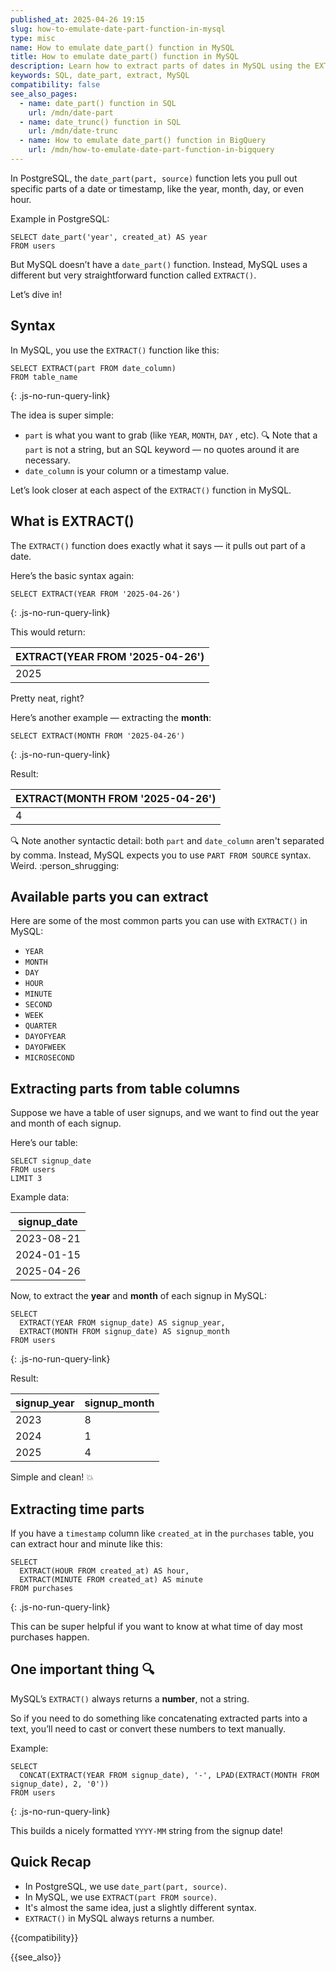 ```yaml
---
published_at: 2025-04-26 19:15
slug: how-to-emulate-date-part-function-in-mysql
type: misc
name: How to emulate date_part() function in MySQL
title: How to emulate date_part() function in MySQL
description: Learn how to extract parts of dates in MySQL using the EXTRACT() function.
keywords: SQL, date_part, extract, MySQL
compatibility: false
see_also_pages:
  - name: date_part() function in SQL
    url: /mdn/date-part
  - name: date_trunc() function in SQL
    url: /mdn/date-trunc
  - name: How to emulate date_part() function in BigQuery
    url: /mdn/how-to-emulate-date-part-function-in-bigquery
---
```


In PostgreSQL, the `date_part(part, source)` function lets you pull out specific parts of a date or timestamp, like the year, month, day, or even hour.

Example in PostgreSQL:

~~~pgsql
SELECT date_part('year', created_at) AS year
FROM users
~~~

But MySQL doesn’t have a `date_part()` function. Instead, MySQL uses a different but very straightforward function called `EXTRACT()`.

Let’s dive in!

## Syntax

In MySQL, you use the `EXTRACT()` function like this:

~~~pgsql
SELECT EXTRACT(part FROM date_column)
FROM table_name
~~~
{: .js-no-run-query-link}

The idea is super simple:

* `part` is what you want to grab (like `YEAR`, `MONTH`, `DAY` , etc). :mag: Note that a `part` is not a string, but an SQL keyword — no quotes around it are necessary.
* `date_column` is your column or a timestamp value.

Let’s look closer at each aspect of the `EXTRACT()` function in MySQL.

## What is EXTRACT()

The `EXTRACT()` function does exactly what it says — it pulls out part of a date.

Here’s the basic syntax again:

~~~pgsql
SELECT EXTRACT(YEAR FROM '2025-04-26')
~~~
{: .js-no-run-query-link}

This would return:

| EXTRACT(YEAR FROM '2025-04-26') |
|---------------------------------|
| 2025                            |

Pretty neat, right?

Here’s another example — extracting the **month**:

~~~pgsql
SELECT EXTRACT(MONTH FROM '2025-04-26')
~~~
{: .js-no-run-query-link}

Result:

| EXTRACT(MONTH FROM '2025-04-26') |
|----------------------------------|
| 4                                |

:mag: Note another syntactic detail: both `part` and `date_column` aren't separated by comma. Instead, MySQL expects you to use `PART FROM SOURCE` syntax. Weird. :person_shrugging:

## Available parts you can extract

Here are some of the most common parts you can use with `EXTRACT()` in MySQL:

- `YEAR`
- `MONTH`
- `DAY`
- `HOUR`
- `MINUTE`
- `SECOND`
- `WEEK`
- `QUARTER`
- `DAYOFYEAR`
- `DAYOFWEEK`
- `MICROSECOND`

## Extracting parts from table columns

Suppose we have a table of user signups, and we want to find out the year and month of each signup.

Here’s our table:

~~~pgsql
SELECT signup_date
FROM users
LIMIT 3
~~~

Example data:

| signup_date |
|-------------|
| 2023-08-21  |
| 2024-01-15  |
| 2025-04-26  |

Now, to extract the **year** and **month** of each signup in MySQL:

~~~pgsql
SELECT
  EXTRACT(YEAR FROM signup_date) AS signup_year,
  EXTRACT(MONTH FROM signup_date) AS signup_month
FROM users
~~~
{: .js-no-run-query-link}

Result:

| signup_year | signup_month |
|-------------|--------------|
| 2023        | 8            |
| 2024        | 1            |
| 2025        | 4            |

Simple and clean! :boom:

## Extracting time parts

If you have a `timestamp` column like `created_at` in the `purchases` table, you can extract hour and minute like this:

~~~pgsql
SELECT
  EXTRACT(HOUR FROM created_at) AS hour,
  EXTRACT(MINUTE FROM created_at) AS minute
FROM purchases
~~~
{: .js-no-run-query-link}

This can be super helpful if you want to know at what time of day most purchases happen.

## One important thing :mag:

MySQL’s `EXTRACT()` always returns a **number**, not a string.

So if you need to do something like concatenating extracted parts into a text, you’ll need to cast or convert these numbers to text manually.

Example:

~~~pgsql
SELECT
  CONCAT(EXTRACT(YEAR FROM signup_date), '-', LPAD(EXTRACT(MONTH FROM signup_date), 2, '0'))
FROM users
~~~
{: .js-no-run-query-link}

This builds a nicely formatted `YYYY-MM` string from the signup date!

## Quick Recap

* In PostgreSQL, we use `date_part(part, source)`.
* In MySQL, we use `EXTRACT(part FROM source)`.
* It's almost the same idea, just a slightly different syntax.
* `EXTRACT()` in MySQL always returns a number.

{{compatibility}}

{{see_also}}
